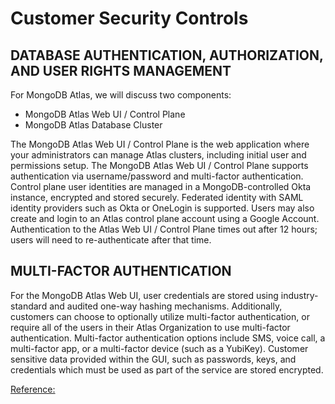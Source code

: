 # Customer Security Controls

## DATABASE AUTHENTICATION, AUTHORIZATION, AND USER RIGHTS MANAGEMENT

For MongoDB Atlas, we will discuss two components:
- MongoDB Atlas Web UI / Control Plane
- MongoDB Atlas Database Cluster

The MongoDB Atlas Web UI / Control Plane is the web application where your administrators can manage Atlas clusters, including initial user and permissions setup. The MongoDB Atlas Web UI / Control Plane
supports authentication via username/password and multi-factor authentication. Control plane user identities are managed in a MongoDB-controlled Okta instance, encrypted and stored securely. Federated identity with SAML identity providers such as Okta or OneLogin is supported. Users may also create and login to an Atlas control plane account using a Google Account. Authentication to the Atlas Web UI / Control Plane times out after 12 hours; users will need to re-authenticate after that time. 

## MULTI-FACTOR AUTHENTICATION

For the MongoDB Atlas Web UI, user credentials are stored using industry-standard and audited one-way hashing mechanisms. Additionally, customers can choose to optionally utilize multi-factor authentication, or require all of the users in their Atlas Organization to use multi-factor authentication. Multi-factor authentication options include SMS, voice call, a multi-factor app, or a multi-factor device (such as a YubiKey). Customer sensitive data provided within the GUI, such as passwords, keys, and credentials which must be used as part of the service are stored encrypted. 

[Reference:](https://webassets.mongodb.com/_com_assets/cms/MongoDB_Atlas_Security_Controls-v7k3rbhi3p.pdf)